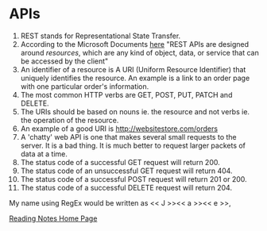 # APIs

1. REST stands for Representational State Transfer.
2. According to the Microsoft Documents [here](https://docs.microsoft.com/en-us/azure/architecture/best-practices/api-design) "REST APIs are designed around *resources*, which are any kind of object, data, or service that can be accessed by the client"
3. An identifier of a resource is A URI (Uniform Resource Identifier) that uniquely identifies the resource. An example is a link to an order page with one particular order's information.
4. The most common HTTP verbs are GET, POST, PUT, PATCH and DELETE.
5. The URIs should be based on nouns ie. the resource and not verbs ie. the operation of the resource.
6. An example of a good URI is http://websitestore.com/orders
7. A 'chatty' web API is one that makes several small requests to the server. It is a bad thing. It is much better to request larger packets of data at a time.
8. The status code of a successful GET request will return 200.
9. The status code of an unsuccessful GET request will return 404.
10. The status code of a successful POST request will return 201 or 200.
11. The status code of a successful DELETE request will return 204.

My name using RegEx would be written as << J >><< a >><< e >>,

[Reading Notes Home Page](README.md)